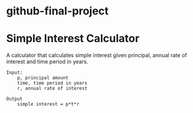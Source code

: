 # github-final-project

# Simple Interest Calculator

A calculator that calculates simple interest given principal, annual rate of interest and time period in years.

```
Input:
    p, principal amount
    time, time period in years
    r, annual rate of interest

Output
    simple interest = p*t*r
```
